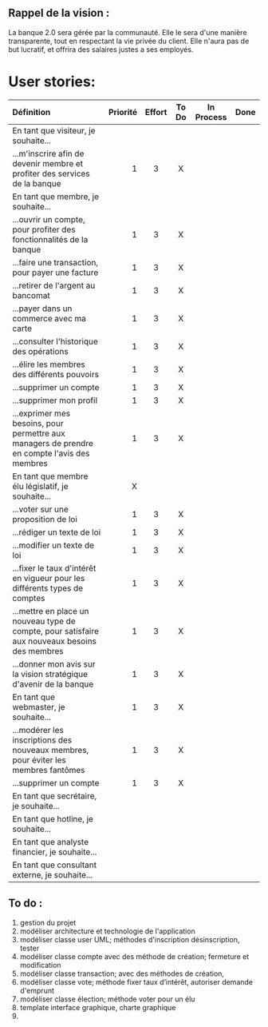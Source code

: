 ## Rappel de la vision : 
La banque 2.0 sera gérée par la communauté.  Elle le sera d'une manière transparente, tout en respectant la vie privée du client. Elle n'aura pas de but lucratif, et offrira des salaires justes a ses employés.

# User stories:

| Définition | Priorité | Effort | To Do | In Process | Done |
|:-----------|------------:|:------------:|:------------:|:------------:|:------------:|
| En tant que visiteur, je souhaite...    |
| ...m'inscrire afin de devenir membre et profiter des services de la banque | 1 | 3 | X | | |
| En tant que membre, je souhaite...    |
| ...ouvrir un compte, pour profiter des fonctionnalités de la banque | 1 | 3 | X | | |
| ...faire une transaction, pour payer une facture | 1 | 3 | X | | |
| ...retirer de l'argent au bancomat | 1 | 3 | X | | |
| ...payer dans un commerce avec ma carte | 1 | 3 | X | | |
| ...consulter l'historique des opérations | 1 | 3 | X | | |
| ...élire les membres des différents pouvoirs | 1 | 3 | X | | |
| ...supprimer un compte | 1 | 3 | X | | |
| ...supprimer mon profil | 1 | 3 | X | | |
| ...exprimer mes besoins, pour permettre aux managers de prendre en compte l'avis des membres | 1 | 3 | X | | |
| En tant que membre élu législatif, je souhaite... | X | | |
| ...voter sur une proposition de loi | 1 | 3 | X | | |
| ...rédiger un texte de loi | 1 | 3 | X | | |
| ...modifier un texte de loi | 1 | 3 | X | | |
| ...fixer le taux d'intérêt en vigueur pour les différents types de comptes | 1 | 3 | X | | |
| ...mettre en place un nouveau type de compte, pour satisfaire aux nouveaux besoins des membres | 1 | 3 | X | | |
| ...donner mon avis sur la vision stratégique d'avenir de la banque| 1 | 3 | X | | |
| En tant que webmaster, je souhaite... | 1 | 3 | X | | |
| ...modérer les inscriptions des nouveaux membres, pour éviter les membres fantômes | 1 | 3 | X | | |
| ...supprimer un compte | 1 | 3 | X | | |
| En tant que secrétaire, je souhaite...|
| En tant que hotline, je souhaite...|
| En tant que analyste financier, je souhaite...|
| En tant que consultant externe, je souhaite...|

## To do :
1. gestion du projet 
1. modéliser architecture et technologie de l'application
2. modéliser classe user UML; méthodes d'inscription désinscription, tester
3. modéliser classe compte avec des méthode de création; fermeture et modification 
4. modéliser classe transaction; avec des méthodes de création,
5. modéliser classe vote; méthode fixer taux d’intérêt, autoriser demande d'emprunt 
6. modéliser classe élection; méthode voter pour un élu
7. template interface graphique, charte graphique
8. 